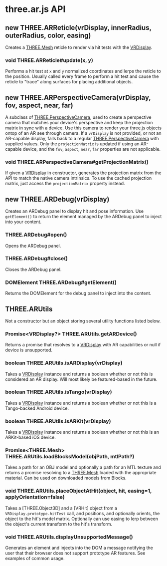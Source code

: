 # three.ar.js API

## new THREE.ARReticle(vrDisplay, innerRadius, outerRadius, color, easing)

Creates a [THREE.Mesh] reticle to render via hit tests with the [VRDisplay].

### void THREE.ARReticle#update(x, y)

Performs a hit test at `x` and `y` normalized coordinates and lerps the reticle
to the position. Usually called every frame to perform a hit test and cause the reticle
to "trace" along surfaces for placing additional objects.

## new THREE.ARPerspectiveCamera(vrDisplay, fov, aspect, near, far)

A subclass of [THREE.PerspectiveCamera], used to create a perspective camera that matches
your device's perspective and keep the projection matrix in sync with a device. Use
this camera to render your three.js objects ontop of an AR see through camera. If a `vrDisplay`
is not provided, or not an AR-capable display, falls back to a regular [THREE.PerspectiveCamera]
with supplied values. Only the `projectionMatrix` is updated if using an AR-capable device,
and the `fov`, `aspect`, `near`, `far` properties are not applicable.

### void THREE.ARPerspectiveCamera#getProjectionMatrix()

If given a [VRDisplay] in constructor, generates the projection matrix from the API to match the native camera intrinsics. To use the cached projection matrix, just access the `projectionMatrix` property instead.

## new THREE.ARDebug(vrDisplay)

Creates an ARDebug panel to display hit and pose information. Use `getElement()` to return the element managed by the ARDebug panel to inject into your content.

### THREE.ARDebug#open()

Opens the ARDebug panel.

### THREE.ARDebug#close()

Closes the ARDebug panel.

### DOMElement THREE.ARDebug#getElement()

Returns the DOMElement for the debug panel to inject into the content.


## THREE.ARUtils

Not a constructor but an object storing several utility functions listed below.

### Promise<VRDisplay?> THREE.ARUtils.getARDevice()

Returns a promise that resolves to a [VRDisplay] with AR capabilities or null if
device is unsupported.

### boolean THREE.ARUtils.isARDisplay(vrDisplay)

Takes a [VRDisplay] instance and returns a boolean whether or not this is considered an AR display. Will most likely be featured-based in the future.

### boolean THREE.ARUtils.isTango(vrDisplay)

Takes a [VRDisplay] instance and returns a boolean whether or not this is a Tango-backed Android device.

### boolean THREE.ARUtils.isARKit(vrDisplay)

Takes a [VRDisplay] instance and returns a boolean whether or not this is an ARKit-based iOS device.
### Promise<THREE.Mesh> THREE.ARUtils.loadBlocksModel(objPath, mtlPath?)

Takes a path for an OBJ model and optionally a path for an MTL texture and returns a promise resolving to a [THREE.Mesh] loaded with the appropriate material. Can be used on downloaded models from Blocks.

### void THREE.ARUtils.placeObjectAtHit(object, hit, easing=1, applyOrientation=false)

Takes a [THREE.Object3D] and a [VRHit] object from a `VRDisplay.prototype.hitTest` call, and
positions, and optionally orients, the object to the hit's model matrix. Optionally can use
easing to lerp between the object's current transform to the hit's transform.

### void THREE.ARUtils.displayUnsupportedMessage()

Generates an element and injects into the DOM a message notifying the user that their browser does not support prototype AR features. See examples of common usage.

[VRDisplay]: https://developer.mozilla.org/en-US/docs/Web/API/VRDisplay
[THREE.WebGLRenderer]: https://threejs.org/docs/#api/renderers/WebGLRenderer
[THREE.PerspectiveCamera]: https://threejs.org/docs/#api/cameras/PerspectiveCamera
[THREE.Material]: https://threejs.org/docs/#api/materials/Material
[THREE.Mesh]: https://threejs.org/docs/#api/objects/Mesh
[THREE.BufferGeometry]: https://threejs.org/docs/#api/core/BufferGeometry
[THREE.Color]: https://threejs.org/docs/#api/math/Color
